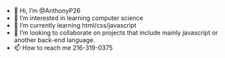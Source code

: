 - 👋 Hi, I’m @AnthonyP26
- 👀 I’m interested in learning computer science
- 🌱 I’m currently learning html/css/javascript
- 💞️ I’m looking to collaborate on projects that include mainly javascript or another back-end language.
- 📫 How to reach me 216-319-0375

<!---
AnthonyP26/AnthonyP26 is a ✨ special ✨ repository because its `README.md` (this file) appears on your GitHub profile.
You can click the Preview link to take a look at your changes.
--->
